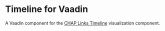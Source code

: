 Timeline for Vaadin
===============

A Vaadin component for the [CHAP Links Timeline](http://almende.github.io/chap-links-library/timeline.html)
visualization component.
